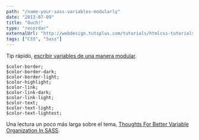 ```yaml
---
path: "/name-your-sass-variables-modularly"
date: "2013-07-09"
title: "Ouch!"
type: "recordar"
externalUrl: "http://webdesign.tutsplus.com/tutorials/htmlcss-tutorials/quick-tip-name-your-sass-variables-modularly/"
tags: ["CSS", "Sass"]
---
```


Tip rápido, [escribir variables de una manera modular](http://webdesign.tutsplus.com/tutorials/htmlcss-tutorials/quick-tip-name-your-sass-variables-modularly/).

```
$color-border;
$color-border-dark;
$color-border-light;
$color-highlight;
$color-link;
$color-link-dark;
$color-link-light;
$color-text;
$color-text-light;
$color-text-lightest;
```

Una lectura un poco más larga sobre el tema, [Thoughts For Better Variable Organization In SASS](http://www.vanseodesign.com/css/variable-organization-in-sass/).
